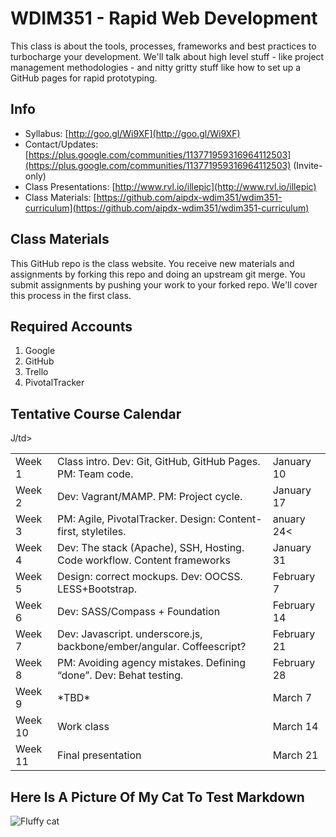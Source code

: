 # WDIM351 - Rapid Web Development


This class is about the tools, processes, frameworks and best practices to turbocharge your development. We'll talk about high level stuff - like project management methodologies - and nitty gritty stuff like how to set up a GitHub pages for rapid prototyping.

## Info

* Syllabus: [http://goo.gl/Wi9XF](http://goo.gl/Wi9XF)
* Contact/Updates: [https://plus.google.com/communities/113771959316964112503](https://plus.google.com/communities/113771959316964112503) (Invite-only)
* Class Presentations: [http://www.rvl.io/illepic](http://www.rvl.io/illepic)
* Class Materials: [https://github.com/aipdx-wdim351/wdim351-curriculum](https://github.com/aipdx-wdim351/wdim351-curriculum)

## Class Materials

This GitHub repo is the class website. You receive new materials and assignments by forking this repo and doing an upstream git merge. You submit assignments by pushing your work to your forked repo. We'll cover this process in the first class.

## Required Accounts

1. Google
1. GitHub
1. Trello
1. PivotalTracker

## Tentative Course Calendar

<table>
  <tr><td>Week 1</td><td>Class intro. Dev: Git, GitHub, GitHub Pages. PM: Team code.</td><td>January 10</td></tr>
  <tr><td>Week 2</td><td>Dev: Vagrant/MAMP. PM: Project cycle.</td> <td>January 17</td></tr>
  <tr><td>Week 3</td><td>PM: Agile, PivotalTracker. Design: Content-first, styletiles.</td>J<td>anuary 24<</td>/td>
  <tr><td>Week 4</td><td>Dev: The stack (Apache), SSH, Hosting. Code workflow. Content frameworks</td><td>January 31</td></tr>
  <tr><td>Week 5</td><td>Design: correct mockups. Dev: OOCSS. LESS+Bootstrap.</td><td>February 7</td></tr>
  <tr><td>Week 6</td><td>Dev: SASS/Compass + Foundation</td><td>February 14</td></tr>
  <tr><td>Week 7</td><td>Dev: Javascript. underscore.js, backbone/ember/angular. Coffeescript?</td><td>February 21</td></tr>
  <tr><td>Week 8</td><td>PM: Avoiding agency mistakes. Defining “done”. Dev: Behat testing.</td><td>February 28</td></tr>
  <tr><td>Week 9</td><td>*TBD*</td><td>March 7</td></tr>
  <tr><td>Week 10</td><td>Work class</td><td>March 14</td></tr>
  <tr><td>Week 11</td><td>Final presentation</td><td>March 21</td></tr>
</table>

## Here Is A Picture Of My Cat To Test Markdown

![Fluffy cat](https://dl.dropbox.com/u/115284/fluffycat/flurffy.jpg "fluffy cat")